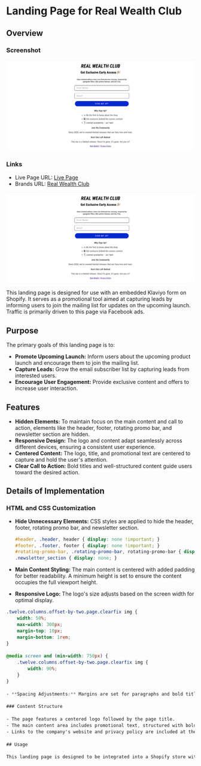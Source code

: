 # Landing Page for Real Wealth Club

## Overview

### Screenshot

![Alt](./images/screenshot.png)

### Links

- Live Page URL: [Live Page](https://therwc.org/pages/join-our-vip)
- Brands URL: [Real Wealth Club](https://therwc.org)

![Alt](./images/Screenshot.png)

This landing page is designed for use with an embedded Klaviyo form on Shopify. It serves as a promotional tool aimed at capturing leads by informing users to join the mailing list for updates on the upcoming launch. Traffic is primarily driven to this page via Facebook ads.

## Purpose

The primary goals of this landing page is to:

- **Promote Upcoming Launch:** Inform users about the upcoming product launch and encourage them to join the mailing list.
- **Capture Leads:** Grow the email subscriber list by capturing leads from interested users.
- **Encourage User Engagement:** Provide exclusive content and offers to increase user interaction.

## Features

- **Hidden Elements:** To maintain focus on the main content and call to action, elements like the header, footer, rotating promo bar, and newsletter section are hidden.
- **Responsive Design:** The logo and content adapt seamlessly across different devices, ensuring a consistent user experience.
- **Centered Content:** The logo, title, and promotional text are centered to capture and hold the user's attention.
- **Clear Call to Action:** Bold titles and well-structured content guide users toward the desired action.

## Details of Implementation

### HTML and CSS Customization

- **Hide Unnecessary Elements:** CSS styles are applied to hide the header, footer, rotating promo bar, and newsletter section.

  ```css
  #header, .header, header { display: none !important; }
  #footer, .footer, footer { display: none !important; }
  #rotating-promo-bar, .rotating-promo-bar, rotating-promo-bar { display: none !important; }
  .newsletter_section { display: none; }

- **Main Content Styling:** The main content is centered with added padding for better readability. A minimum height is set to ensure the content occupies the full viewport height.
- **Responsive Logo:** The logo's size adjusts based on the screen width for optimal display.

```css
.twelve.columns.offset-by-two.page.clearfix img {
    width: 50%;
    max-width: 300px;
    margin-top: 10px;
    margin-bottom: 1rem;
}

@media screen and (min-width: 750px) {
    .twelve.columns.offset-by-two.page.clearfix img {
        width: 90%;
    }
}

- **Spacing Adjustments:** Margins are set for paragraphs and bold titles to ensure consistent and visually appealing spacing.

### Content Structure

- The page features a centered logo followed by the page title.
- The main content area includes promotional text, structured with bold titles and paragraphs for clear communication.
- Links to the company's website and privacy policy are included at the bottom of the page.

## Usage

This landing page is designed to be integrated into a Shopify store with an embedded Klaviyo form for capturing email leads. It is versatile for use in various promotional campaigns aimed at driving specific user actions and enhancing conversion rates.
